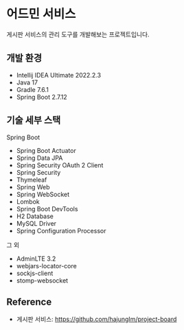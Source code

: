 # 어드민 서비스

게시판 서비스의 관리 도구를 개발해보는 프로젝트입니다.

## 개발 환경

* Intellij IDEA Ultimate 2022.2.3
* Java 17
* Gradle 7.6.1
* Spring Boot 2.7.12

## 기술 세부 스택

Spring Boot

* Spring Boot Actuator
* Spring Data JPA
* Spring Security OAuth 2 Client
* Spring Security
* Thymeleaf
* Spring Web
* Spring WebSocket
* Lombok
* Spring Boot DevTools
* H2 Database
* MySQL Driver
* Spring Configuration Processor

그 외

* AdminLTE 3.2
* webjars-locator-core
* sockjs-client
* stomp-websocket

## Reference

* 게시판 서비스: https://github.com/hajungIm/project-board
